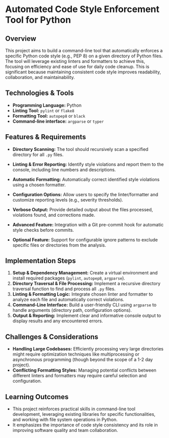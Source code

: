 # Automated Code Style Enforcement Tool for Python

## Overview

This project aims to build a command-line tool that automatically enforces a specific Python code style (e.g., PEP 8) on a given directory of Python files. The tool will leverage existing linters and formatters to achieve this, focusing on efficiency and ease of use for daily code cleanup. This is significant because maintaining consistent code style improves readability, collaboration, and maintainability.

## Technologies & Tools

- **Programming Language:** Python
- **Linting Tool:** `pylint` or `flake8`
- **Formatting Tool:** `autopep8` or `black`
- **Command-line interface:** `argparse` or `typer`


## Features & Requirements

- **Directory Scanning:**  The tool should recursively scan a specified directory for all `.py` files.
- **Linting & Error Reporting:** Identify style violations and report them to the console, including line numbers and descriptions.
- **Automatic Formatting:** Automatically correct identified style violations using a chosen formatter.
- **Configuration Options:** Allow users to specify the linter/formatter and customize reporting levels (e.g., severity thresholds).
- **Verbose Output:** Provide detailed output about the files processed, violations found, and corrections made.

- **Advanced Feature:**  Integration with a Git pre-commit hook for automatic style checks before commits.
- **Optional Feature:**  Support for configurable ignore patterns to exclude specific files or directories from the analysis.


## Implementation Steps

1. **Setup & Dependency Management:** Create a virtual environment and install required packages (`pylint`, `autopep8`, `argparse`).
2. **Directory Traversal & File Processing:** Implement a recursive directory traversal function to find and process all `.py` files.
3. **Linting & Formatting Logic:** Integrate chosen linter and formatter to analyze each file and automatically correct violations.
4. **Command-Line Interface:** Build a user-friendly CLI using `argparse` to handle arguments (directory path, configuration options).
5. **Output & Reporting:** Implement clear and informative console output to display results and any encountered errors.


## Challenges & Considerations

- **Handling Large Codebases:**  Efficiently processing very large directories might require optimization techniques like multiprocessing or asynchronous programming (though beyond the scope of a 1-2 day project).
- **Conflicting Formatting Styles:** Managing potential conflicts between different linters and formatters may require careful selection and configuration.


## Learning Outcomes

- This project reinforces practical skills in command-line tool development, leveraging existing libraries for specific functionalities, and working with file system operations in Python.
- It emphasizes the importance of code style consistency and its role in improving software quality and team collaboration.

